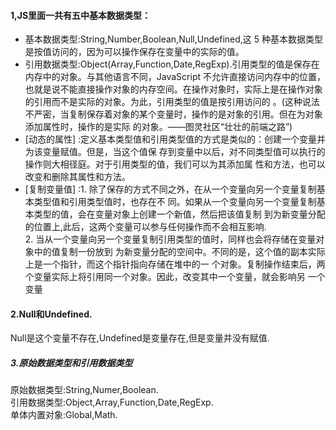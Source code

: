 #### 1,JS里面一共有五中基本数据类型：
- 基本数据类型:String,Number,Boolean,Null,Undefined,这 5 种基本数据类型是按值访问的，因为可以操作保存在变量中的实际的值。  
- 引用数据类型:Object(Array,Function,Date,RegExp).引用类型的值是保存在内存中的对象。与其他语言不同，JavaScript 不允许直接访问内存中的位置，
也就是说不能直接操作对象的内存空间。在操作对象时，实际上是在操作对象的引用而不是实际的对象。为此，引用类型的值是按引用访问的
。(这种说法不严密，当复制保存着对象的某个变量时，操作的是对象的引用。但在为对象添加属性时，操作的是实际
的对象。——图灵社区“壮壮的前端之路”)
- [动态的属性] :定义基本类型值和引用类型值的方式是类似的：创建一个变量并为该变量赋值。但是，当这个值保
  存到变量中以后，对不同类型值可以执行的操作则大相径庭。对于引用类型的值，我们可以为其添加属
  性和方法，也可以改变和删除其属性和方法。  
- [复制变量值] :1. 除了保存的方式不同之外，在从一个变量向另一个变量复制基本类型值和引用类型值时，也存在不
         同。如果从一个变量向另一个变量复制基本类型的值，会在变量对象上创建一个新值，然后把该值复制
         到为新变量分配的位置上,此后，这两个变量可以参与任何操作而不会相互影响.  
         2. 当从一个变量向另一个变量复制引用类型的值时，同样也会将存储在变量对象中的值复制一份放到
                                             为新变量分配的空间中。不同的是，这个值的副本实际上是一个指针，而这个指针指向存储在堆中的一
                                             个对象。复制操作结束后，两个变量实际上将引用同一个对象。因此，改变其中一个变量，就会影响另
                                             一个变量
#### 2.Null和Undefined.
Null是这个变量不存在,Undefined是变量存在,但是变量并没有赋值.
##### 3.原始数据类型和引用数据类型
原始数据类型:String,Numer,Boolean.  
引用数据类型:Object,Array,Function,Date,RegExp.  
单体内置对象:Global,Math.

